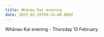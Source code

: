 ```yaml
---
title: Whānau Kai evening
date: 2025-02-20T09:24:00.000Z
---
```

Whānau Kai evening - Thursday 13 February. 

